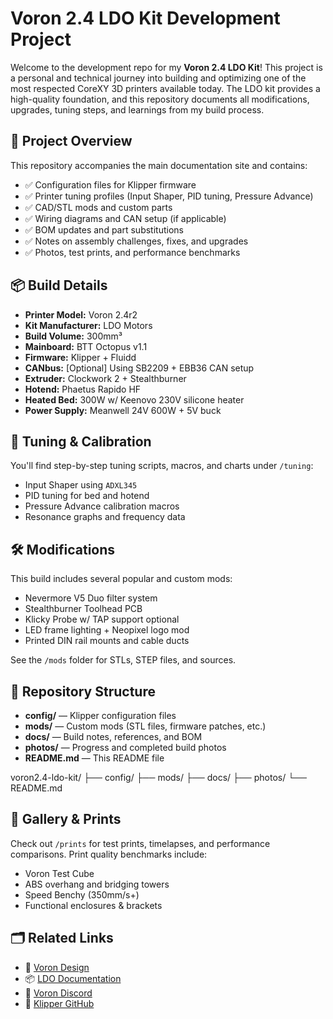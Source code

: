 # Voron 2.4 LDO Kit Development Project

Welcome to the development repo for my **Voron 2.4 LDO Kit**! This project is a personal and technical journey into building and optimizing one of the most respected CoreXY 3D printers available today. The LDO kit provides a high-quality foundation, and this repository documents all modifications, upgrades, tuning steps, and learnings from my build process.

## 🔧 Project Overview

This repository accompanies the main documentation site and contains:

- ✅ Configuration files for Klipper firmware
- ✅ Printer tuning profiles (Input Shaper, PID tuning, Pressure Advance)
- ✅ CAD/STL mods and custom parts
- ✅ Wiring diagrams and CAN setup (if applicable)
- ✅ BOM updates and part substitutions
- ✅ Notes on assembly challenges, fixes, and upgrades
- ✅ Photos, test prints, and performance benchmarks

## 📦 Build Details

- **Printer Model:** Voron 2.4r2
- **Kit Manufacturer:** LDO Motors
- **Build Volume:** 300mm³
- **Mainboard:** BTT Octopus v1.1
- **Firmware:** Klipper + Fluidd
- **CANbus:** [Optional] Using SB2209 + EBB36 CAN setup
- **Extruder:** Clockwork 2 + Stealthburner
- **Hotend:** Phaetus Rapido HF
- **Heated Bed:** 300W w/ Keenovo 230V silicone heater
- **Power Supply:** Meanwell 24V 600W + 5V buck

## 🧪 Tuning & Calibration

You'll find step-by-step tuning scripts, macros, and charts under `/tuning`:

- Input Shaper using `ADXL345`
- PID tuning for bed and hotend
- Pressure Advance calibration macros
- Resonance graphs and frequency data

## 🛠️ Modifications

This build includes several popular and custom mods:

- Nevermore V5 Duo filter system
- Stealthburner Toolhead PCB
- Klicky Probe w/ TAP support optional
- LED frame lighting + Neopixel logo mod
- Printed DIN rail mounts and cable ducts

See the `/mods` folder for STLs, STEP files, and sources.

## 📁 Repository Structure

- **config/** — Klipper configuration files  
- **mods/** — Custom mods (STL files, firmware patches, etc.)  
- **docs/** — Build notes, references, and BOM  
- **photos/** — Progress and completed build photos  
- **README.md** — This README file

voron2.4-ldo-kit/
├── config/
├── mods/
├── docs/
├── photos/
└── README.md

## 📸 Gallery & Prints

Check out `/prints` for test prints, timelapses, and performance comparisons. Print quality benchmarks include:

- Voron Test Cube
- ABS overhang and bridging towers
- Speed Benchy (350mm/s+)
- Functional enclosures & brackets

## 🗂️ Related Links

- 🔗 [Voron Design](https://vorondesign.com/)
- 📦 [LDO Documentation](https://docs.ldomotors.com/)
- 💬 [Voron Discord](https://discord.gg/voron)
- 🧠 [Klipper GitHub](https://github.com/Klipper3d/klipper)
